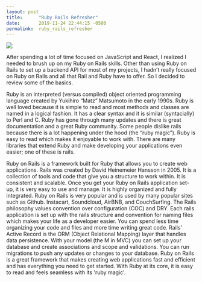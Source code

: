```yaml
---
layout: post
title:      "Ruby Rails Refresher"
date:       2019-11-24 22:44:15 -0500
permalink:  ruby_rails_refresher
---
```



![](https://media.giphy.com/media/12NUbkX6p4xOO4/giphy.gif)


After spending a lot of time focused on JavaScript and React, I realized I needed to brush up on my Ruby on Rails skills. Other than using Ruby on Rails to set up a backend API for most of my projects, I hadn’t really focused on Ruby on Rails and all that Rail and Ruby have to offer. So I decided to review some of the basics.

Ruby is an interpreted (versus compiled) object oriented programming language created by Yukihiro  “Matz” Matsumoto in the early 1990s. Ruby is well loved because it is simple to read and most methods and classes are named in a logical fashion. It has a clear syntax and it is similar (syntacially) to Perl and C. Ruby has gone through many updates and there is great documentation and a great Ruby community. Some people dislike rails because there is a lot happening under the hood (the “ruby magic”). Ruby is easy to read which makes it enjoyable to work with. There are many libraries that extend Ruby and make developing your applications even easier; one of these is rails. 

Ruby on Rails is a framework built for Ruby that allows you to create web applications. Rails was created by David Heinemeier Hansson in 2005. It is a collection of tools and code that give you a structure to work within. It is consistent and scalable. Once you get your Ruby on Rails application set-up, it is very easy to use and manage. It is highly organized and fully integrated. Ruby on Rails is very popular and is used by many popular sites such as Github. Instacart, Soundcloud, AirBNB, and CouchSurfing. The Rails philosophy values convention over configuration (COC) and DRY. Each rails application is set up with the rails structure and convention for naming files which makes your life as a developer easier. You can spend less time organizing your code and files and more time writing great code. Rails’ Active Record is the ORM (Object Relational Mapping) layer that handles data persistence. With your model (the M in MVC) you can set up your database and create associations and scope and validations. You can run migrations to push any updates or changes to your database. Ruby on Rails is a great framework that makes creating web applications fast and efficient and has everything you need to get started. With Ruby at its core, it is easy to read and feels seamless with its 'ruby magic'.  

